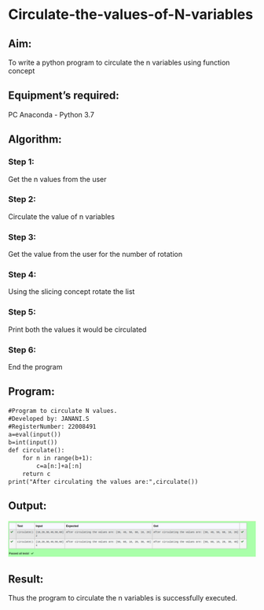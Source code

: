 # Circulate-the-values-of-N-variables
## Aim:
To write a python program to circulate the n variables using function concept
## Equipment’s required:
PC
Anaconda - Python 3.7
## Algorithm: 
### Step 1: 
Get the n values from the user
### Step 2: 
Circulate the value of n variables
### Step 3: 
Get the value from the user for the number of rotation
### Step 4: 
Using the slicing concept rotate the list
### Step 5: 
Print both the values it would be circulated
### Step 6: 
End the program
## Program:
```
#Program to circulate N values.
#Developed by: JANANI.S
#RegisterNumber: 22008491
a=eval(input())
b=int(input())
def circulate():
    for n in range(b+1):
        c=a[n:]+a[:n]
    return c 
print("After circulating the values are:",circulate())    
  ``` 
## Output:
![output](py2.png)
## Result:
Thus the program to circulate the n variables is successfully executed.